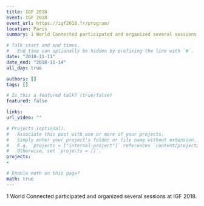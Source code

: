 ```yaml
---
title: IGF 2018
event: IGF 2018
event_url: https://igf2018.fr/program/
location: Paris
summary: 1 World Connected participated and organized several sessions at IGF 2018. 

# Talk start and end times.
#   End time can optionally be hidden by prefixing the line with `#`.
date: "2018-11-11"
date_end: "2018-11-14"
all_day: true

authors: []
tags: []

# Is this a featured talk? (true/false)
featured: false

links:
url_video: ""

# Projects (optional).
#   Associate this post with one or more of your projects.
#   Simply enter your project's folder or file name without extension.
#   E.g. `projects = ["internal-project"]` references `content/project/deep-learning/index.md`.
#   Otherwise, set `projects = []`.
projects:
- 

# Enable math on this page?
math: true
---
```


1 World Connected participated and organized several sessions at IGF 2018. 







